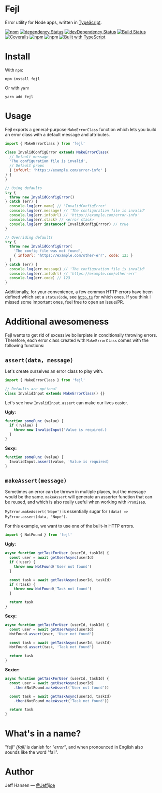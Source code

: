 # Fejl

Error utility for Node apps, written in [TypeScript](https://www.typescriptlang.org).

[![npm](https://img.shields.io/npm/v/fejl.svg?maxAge=1000)](https://www.npmjs.com/package/fejl)
[![dependency Status](https://img.shields.io/david/jeffijoe/fejl.svg?maxAge=1000)](https://david-dm.org/jeffijoe/fejl)
[![devDependency Status](https://img.shields.io/david/dev/jeffijoe/fejl.svg?maxAge=1000)](https://david-dm.org/jeffijoe/fejl)
[![Build Status](https://img.shields.io/travis/jeffijoe/fejl.svg?maxAge=1000)](https://travis-ci.org/jeffijoe/fejl)
[![Coveralls](https://img.shields.io/coveralls/jeffijoe/fejl.svg?maxAge=1000)](https://coveralls.io/github/jeffijoe/fejl)
[![npm](https://img.shields.io/npm/dt/fejl.svg?maxAge=1000)](https://www.npmjs.com/package/fejl)
[![npm](https://img.shields.io/npm/l/fejl.svg?maxAge=1000)](https://github.com/jeffijoe/fejl/blob/master/LICENSE.md)
[![Built with TypeScript](https://img.shields.io/badge/typings-included-brightgreen.svg)](http://typescriptlang.org)

# Install

With `npm`:

```
npm install fejl
```

Or with `yarn`

```
yarn add fejl
```

# Usage

Fejl exports a general-purpose `MakeErrorClass` function which lets you build an error class with a default message and attributes.

```js
import { MakeErrorClass } from 'fejl'

class InvalidConfigError extends MakeErrorClass(
  // Default message
  'The configuration file is invalid',
  // Default props
  { infoUrl: 'https://example.com/error-info' }
) {
}

// Using defaults
try {
  throw new InvalidConfigError()
} catch (err) {
  console.log(err.name) // 'InvalidConfigError'
  console.log(err.message) // 'The configuration file is invalid'
  console.log(err.infoUrl) // 'https://example.com/error-info'
  console.log(err.stack) // <error stack>
  console.log(err instanceof InvalidConfigErrror) // true
}

// Overriding defaults
try {
  throw new InvalidConfigError(
    'The config file was not found', 
    { infoUrl: 'https://example.com/other-err', code: 123 }
  )
} catch (err) {
  console.log(err.message) // 'The configuration file is invalid'
  console.log(err.infoUrl) // 'https://example.com/other-err'
  console.log(err.code) // 123
}
```

Additionally, for your convenience, a few common HTTP errors have been defined which set a `statusCode`, see [`http.ts`](/src/http.ts) for which ones. If you think I missed some important ones, feel free to open an issue/PR.

# Additional awesomeness

Fejl wants to get rid of excessive boilerplate in conditionally throwing errors. Therefore, each error class created with `MakeErrorClass` comes with the following functions:

## `assert(data, message)`

Let's create ourselves an error class to play with.

```js
import { MakeErrorClass } from 'fejl'

// Defaults are optional
class InvalidInput extends MakeErrorClass() {}
```

Let's see how `InvalidInput.assert` can make our lives easier.

**Ugly:**

```js
function someFunc (value) {
  if (!value) {
    throw new InvalidInput('Value is required.)
  }
}
```

**Sexy:**

```js
function someFunc (value) {
  InvalidInput.assert(value, 'Value is required)
}
```

## `makeAssert(message)`

Sometimes an error can be thrown in multiple places, but the message would be the same. `makeAssert` will generate an asserter function that can be reused, and which is also really useful when working with `Promise`s.

`MyError.makeAssert('Nope')` is essentially sugar for `(data) => MyError.assert(data, 'Nope')`.

For this example, we want to use one of the built-in HTTP errors.

```js
import { NotFound } from 'fejl'
```

**Ugly:**

```js
async function getTaskForUser (userId, taskId) {
  const user = await getUserAsync(userId)
  if (!user) {
    throw new NotFound('User not found')
  }

  const task = await getTaskAsync(userId, taskId)
  if (!task) {
    throw new NotFound('Task not found')
  }

  return task
}
```

**Sexy:**

```js
async function getTaskForUser (userId, taskId) {
  const user = await getUserAsync(userId)
  NotFound.assert(user, 'User not found')

  const task = await getTaskAsync(userId, taskId)
  NotFound.assert(task, 'Task not found')

  return task
}
```

**Sexier:**

```js
async function getTaskForUser (userId, taskId) {
  const user = await getUserAsync(userId)
    .then(NotFound.makeAssert('User not found'))

  const task = await getTaskAsync(userId, taskId)
    .then(NotFound.makeAssert('Task not found'))

  return task
}
```

# What's in a name?

"fejl" _[fɑjl]_ is danish for _"error"_, and when pronounced in English also sounds like the word "fail".

# Author

Jeff Hansen — [@Jeffijoe](https://twitter.com/Jeffijoe)

